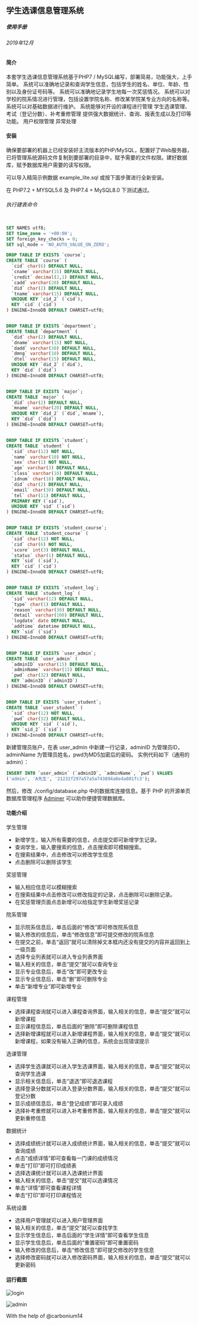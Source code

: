## 学生选课信息管理系统
##### 使用手册
###### 2019年12月

#### 简介
本套学生选课信息管理系统基于PHP7 / MySQL编写，部署简易，功能强大，上手简单。
系统可以准确地记录和查询学生信息，包括学生的姓名、单位、年龄、性别以及身份证号码等。
系统可以准确地记录学生地每一次奖惩情况。
系统可以对学校的院系情况进行管理，包括设置学院名称、修改某学院某专业方向的名称等。
系统可以对基础数据进行维护。
系统能够对开设的课程进行管理
学生选课管理、考试（登记分数）、补考重修管理
提供强大数据统计、查询、报表生成以及打印等功能。
用户权限管理
异常处理
 
#### 安装
确保要部署的机器上已经安装好主流版本的PHP/MySQL，配置好了Web服务器，已将管理系统源码文件复制到要部署的目录中，赋予需要的文件权限。建好数据库，赋予数据库用户需要的读写权限。

可以导入精简示例数据 example_lite.sql 或按下面步骤进行全新安装。

在 PHP7.2 + MYSQL5.6 及 PHP7.4 + MySQL8.0 下测试通过。

###### 执行建表命令

```sql

SET NAMES utf8;
SET time_zone = '+00:00';
SET foreign_key_checks = 0;
SET sql_mode = 'NO_AUTO_VALUE_ON_ZERO';

DROP TABLE IF EXISTS `course`;
CREATE TABLE `course` (
  `cid` char(6) DEFAULT NULL,
  `cname` varchar(15) DEFAULT NULL,
  `credit` decimal(2,1) DEFAULT NULL,
  `cadd` varchar(20) DEFAULT NULL,
  `did` char(2) DEFAULT NULL,
  `tname` varchar(15) DEFAULT NULL,
  UNIQUE KEY `cid_2` (`cid`),
  KEY `cid` (`cid`)
) ENGINE=InnoDB DEFAULT CHARSET=utf8;


DROP TABLE IF EXISTS `department`;
CREATE TABLE `department` (
  `did` char(2) DEFAULT NULL,
  `dname` varchar(15) NOT NULL,
  `dadd` varchar(30) DEFAULT NULL,
  `dmng` varchar(10) DEFAULT NULL,
  `dtel` varchar(15) DEFAULT NULL,
  UNIQUE KEY `did_2` (`did`),
  KEY `did` (`did`)
) ENGINE=InnoDB DEFAULT CHARSET=utf8;


DROP TABLE IF EXISTS `major`;
CREATE TABLE `major` (
  `did` char(2) DEFAULT NULL,
  `mname` varchar(20) DEFAULT NULL,
  UNIQUE KEY `did_2` (`did`,`mname`),
  KEY `did` (`did`)
) ENGINE=InnoDB DEFAULT CHARSET=utf8;


DROP TABLE IF EXISTS `student`;
CREATE TABLE `student` (
  `sid` char(12) NOT NULL,
  `name` varchar(10) NOT NULL,
  `sex` char(1) NOT NULL,
  `age` varchar(3) DEFAULT NULL,
  `class` varchar(10) DEFAULT NULL,
  `idnum` char(18) DEFAULT NULL,
  `did` char(2) DEFAULT NULL,
  `email` char(30) DEFAULT NULL,
  `tel` char(11) DEFAULT NULL,
  PRIMARY KEY (`sid`),
  UNIQUE KEY `sid` (`sid`)
) ENGINE=InnoDB DEFAULT CHARSET=utf8;


DROP TABLE IF EXISTS `student_course`;
CREATE TABLE `student_course` (
  `sid` char(12) NOT NULL,
  `cid` char(6) NOT NULL,
  `score` int(3) DEFAULT NULL,
  `status` char(1) DEFAULT NULL,
  KEY `sid` (`sid`),
  KEY `cid` (`cid`)
) ENGINE=InnoDB DEFAULT CHARSET=utf8;


DROP TABLE IF EXISTS `student_log`;
CREATE TABLE `student_log` (
  `sid` varchar(12) DEFAULT NULL,
  `type` char(1) DEFAULT NULL,
  `reason` varchar(30) DEFAULT NULL,
  `detail` varchar(100) DEFAULT NULL,
  `logdate` date DEFAULT NULL,
  `addtime` datetime DEFAULT NULL,
  KEY `sid` (`sid`)
) ENGINE=InnoDB DEFAULT CHARSET=utf8;


DROP TABLE IF EXISTS `user_admin`;
CREATE TABLE `user_admin` (
  `adminID` varchar(15) DEFAULT NULL,
  `adminName` varchar(15) DEFAULT NULL,
  `pwd` char(32) DEFAULT NULL,
  KEY `adminID` (`adminID`)
) ENGINE=InnoDB DEFAULT CHARSET=utf8;


DROP TABLE IF EXISTS `user_student`;
CREATE TABLE `user_student` (
  `sid` char(12) NOT NULL,
  `pwd` char(32) DEFAULT NULL,
  UNIQUE KEY `sid` (`sid`),
  KEY `sid_2` (`sid`)
) ENGINE=InnoDB DEFAULT CHARSET=utf8;
```


新建管理员账户，在表 user_admin 中新建一行记录，adminID 为管理员ID，adminName 为管理员姓名，pwd为MD5加密后的密码。
实例代码如下（通用的admin）：
``` sql
INSERT INTO `user_admin` (`adminID`, `adminName`, `pwd`) VALUES
('admin', 'A先生', '21232f297a57a5a743894a0e4a801fc3');
```

然后，修改 ./config/database.php 中的数据库连接信息。基于 PHP 的开源单页数据库管理程序 [Adminer](https://github.com/vrana/adminer/) 可以助你便捷管理数据库。
 
#### 功能介绍
学生管理
- 新增学生，输入所有需要的信息，点击提交即可新增学生记录。
- 查询学生，输入要搜索的信息，点击搜索即可模糊搜索。
- 在搜索结果中，点击修改可以修改学生信息
- 点击删除可以删除该学生

奖惩管理
- 输入相应信息可以模糊搜索
- 在搜索结果中点击修改可以修改指定的记录，点击删除可以删除记录。
- 在奖惩管理页面点击新增可以给指定学生新增奖惩记录

院系管理
- 显示院系信息后，单击后面的“修改”即可修改院系信息
- 输入修改的信息后，单击“修改信息”即可提交修改的院系信息
- 在提交之前，单击“返回”就可以清除掉文本框内还没有提交的内容并返回到上一级页面
- 选择专业列表就可以进入专业列表界面
- 输入相关的信息，单击“提交”就可以查询专业
- 显示专业信息后，单击“改”即可更改专业
- 显示专业信息后，单击“删”即可删除专业
- 单击“新增专业”即可新增专业

课程管理
- 选择课程查询就可以进入课程查询界面，输入相关的信息，单击“提交”就可以新增课程
- 显示课程信息后，单击后面的“删除”即可删除课程信息
- 选择新增课程就可以进入新增课程界面，输入相关的信息，单击“提交”就可以新增课程，如果没有输入正确的信息，系统会出现错误提示

选课管理
- 选择学生选课就可以进入学生选课界面，输入相关的信息，单击“提交”就可以查询学生选课
- 显示相关信息后，单击“退选”即可退选课程
- 选择登录分数就可以进入登录分数界面，输入相关的信息，单击“提交”就可以登记分数
- 显示成绩信息后，单击“登记成绩”即可录入成绩
- 选择补考重修就可以进入补考重修界面，输入相关的信息，单击“提交”就可以更新重修信息

数据统计
- 选择成绩统计就可以进入成绩统计界面，输入相关的信息，单击“提交”就可以查询成绩
- 点击“成绩详情”即可查看每一门课的成绩情况
- 单击“打印”即可打印成绩表
- 选择选课统计就可以进入选课统计界面
- 输入相关的信息，单击“提交”就可以选课情况
- 单击“详情”即可查看课程详情
- 单击“打印”即可打印课程情况

系统设置
- 选择用户管理就可以进入用户管理界面
- 输入相关的信息，单击“提交”就可以查找学生
- 显示学生信息后，单击后面的“学生详情”即可查看学生信息
- 显示学生信息后，单击后面的“重置密码”即可重置密码
- 输入修改的信息后，单击“修改信息”即可提交修改的学生信息
- 选择修改密码就可以进入修改密码界面，输入相关的信息，单击“提交”就可以更新密码



#### 运行截图

![login](./img/login.png)



![admin](C:\Users\ning\Documents\GitHub\student-management-system\img\admin.png)





With the help of @carbonium14

